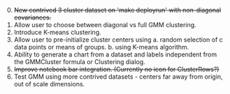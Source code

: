0. ~~New contrived 3 cluster dataset on 'make deployrun' with non-diagonal covariances.~~
1. Allow user to choose between diagonal vs full GMM clustering.
2. Introduce K-means clustering.
3. Allow user to pre-initialize cluster centers using
    a. random selection of c data points or means of groups.
    b. using K-means algorithm.
4. Ability to generate a chart from a dataset and labels independent from the GMMCluster formula or Clustering dialog.
5. ~~Improve notebook bar integration. (Currently no icon for ClusterRows?)~~
6. Test GMM using more contrived datasets - centers far away from origin, out of scale dimensions.